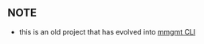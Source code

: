 ## NOTE
- this is an old project that has evolved into [mmgmt CLI](https://github.com/william-cass-wright/media_mgmt_cli)